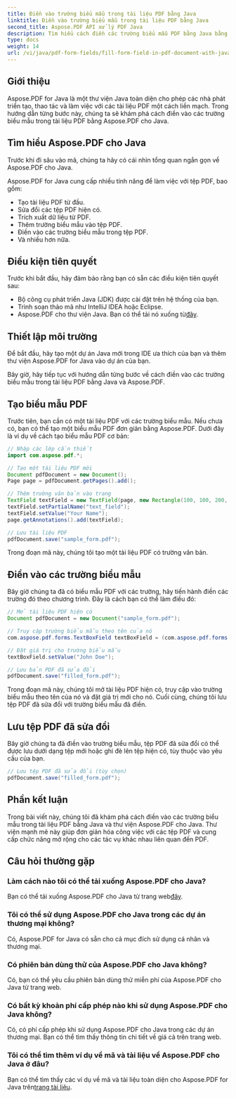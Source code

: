 ```yaml
---
title: Điền vào trường biểu mẫu trong tài liệu PDF bằng Java
linktitle: Điền vào trường biểu mẫu trong tài liệu PDF bằng Java
second_title: Aspose.PDF API xử lý PDF Java
description: Tìm hiểu cách điền các trường biểu mẫu PDF bằng Java bằng cách sử dụng Aspose.PDF for Java. Hướng dẫn từng bước với mã nguồn.
type: docs
weight: 14
url: /vi/java/pdf-form-fields/fill-form-field-in-pdf-document-with-java/
---
```


## Giới thiệu

Aspose.PDF for Java là một thư viện Java toàn diện cho phép các nhà phát triển tạo, thao tác và làm việc với các tài liệu PDF một cách liền mạch. Trong hướng dẫn từng bước này, chúng ta sẽ khám phá cách điền vào các trường biểu mẫu trong tài liệu PDF bằng Aspose.PDF cho Java.

## Tìm hiểu Aspose.PDF cho Java

Trước khi đi sâu vào mã, chúng ta hãy có cái nhìn tổng quan ngắn gọn về Aspose.PDF cho Java.

Aspose.PDF for Java cung cấp nhiều tính năng để làm việc với tệp PDF, bao gồm:

- Tạo tài liệu PDF từ đầu.
- Sửa đổi các tệp PDF hiện có.
- Trích xuất dữ liệu từ PDF.
- Thêm trường biểu mẫu vào tệp PDF.
- Điền vào các trường biểu mẫu trong tệp PDF.
- Và nhiều hơn nữa.

## Điều kiện tiên quyết

Trước khi bắt đầu, hãy đảm bảo rằng bạn có sẵn các điều kiện tiên quyết sau:

- Bộ công cụ phát triển Java (JDK) được cài đặt trên hệ thống của bạn.
- Trình soạn thảo mã như IntelliJ IDEA hoặc Eclipse.
-  Aspose.PDF cho thư viện Java. Bạn có thể tải nó xuống từ[đây](https://releases.aspose.com/pdf/java/).

## Thiết lập môi trường

Để bắt đầu, hãy tạo một dự án Java mới trong IDE ưa thích của bạn và thêm thư viện Aspose.PDF for Java vào dự án của bạn.

Bây giờ, hãy tiếp tục với hướng dẫn từng bước về cách điền vào các trường biểu mẫu trong tài liệu PDF bằng Java và Aspose.PDF.

## Tạo biểu mẫu PDF

Trước tiên, bạn cần có một tài liệu PDF với các trường biểu mẫu. Nếu chưa có, bạn có thể tạo một biểu mẫu PDF đơn giản bằng Aspose.PDF. Dưới đây là ví dụ về cách tạo biểu mẫu PDF cơ bản:

```java
// Nhập các lớp cần thiết
import com.aspose.pdf.*;

// Tạo một tài liệu PDF mới
Document pdfDocument = new Document();
Page page = pdfDocument.getPages().add();

// Thêm trường văn bản vào trang
TextField textField = new TextField(page, new Rectangle(100, 100, 200, 30));
textField.setPartialName("text_field");
textField.setValue("Your Name");
page.getAnnotations().add(textField);

// Lưu tài liệu PDF
pdfDocument.save("sample_form.pdf");
```

Trong đoạn mã này, chúng tôi tạo một tài liệu PDF có trường văn bản.

## Điền vào các trường biểu mẫu

Bây giờ chúng ta đã có biểu mẫu PDF với các trường, hãy tiến hành điền các trường đó theo chương trình. Đây là cách bạn có thể làm điều đó:

```java
// Mở tài liệu PDF hiện có
Document pdfDocument = new Document("sample_form.pdf");

// Truy cập trường biểu mẫu theo tên của nó
com.aspose.pdf.forms.TextBoxField textBoxField = (com.aspose.pdf.forms.TextBoxField) pdfDocument.getForm().get("text_field");

// Đặt giá trị cho trường biểu mẫu
textBoxField.setValue("John Doe");

// Lưu bản PDF đã sửa đổi
pdfDocument.save("filled_form.pdf");
```

Trong đoạn mã này, chúng tôi mở tài liệu PDF hiện có, truy cập vào trường biểu mẫu theo tên của nó và đặt giá trị mới cho nó. Cuối cùng, chúng tôi lưu tệp PDF đã sửa đổi với trường biểu mẫu đã điền.

## Lưu tệp PDF đã sửa đổi

Bây giờ chúng ta đã điền vào trường biểu mẫu, tệp PDF đã sửa đổi có thể được lưu dưới dạng tệp mới hoặc ghi đè lên tệp hiện có, tùy thuộc vào yêu cầu của bạn.

```java
// Lưu tệp PDF đã sửa đổi (tùy chọn)
pdfDocument.save("filled_form.pdf");
```

## Phần kết luận

Trong bài viết này, chúng tôi đã khám phá cách điền vào các trường biểu mẫu trong tài liệu PDF bằng Java và thư viện Aspose.PDF cho Java. Thư viện mạnh mẽ này giúp đơn giản hóa công việc với các tệp PDF và cung cấp chức năng mở rộng cho các tác vụ khác nhau liên quan đến PDF.

## Câu hỏi thường gặp

### Làm cách nào tôi có thể tải xuống Aspose.PDF cho Java?

 Bạn có thể tải xuống Aspose.PDF cho Java từ trang web[đây](https://releases.aspose.com/pdf/java/).

### Tôi có thể sử dụng Aspose.PDF cho Java trong các dự án thương mại không?

Có, Aspose.PDF for Java có sẵn cho cả mục đích sử dụng cá nhân và thương mại.

### Có phiên bản dùng thử của Aspose.PDF cho Java không?

Có, bạn có thể yêu cầu phiên bản dùng thử miễn phí của Aspose.PDF cho Java từ trang web.

### Có bất kỳ khoản phí cấp phép nào khi sử dụng Aspose.PDF cho Java không?

Có, có phí cấp phép khi sử dụng Aspose.PDF cho Java trong các dự án thương mại. Bạn có thể tìm thấy thông tin chi tiết về giá cả trên trang web.

### Tôi có thể tìm thêm ví dụ về mã và tài liệu về Aspose.PDF cho Java ở đâu?

 Bạn có thể tìm thấy các ví dụ về mã và tài liệu toàn diện cho Aspose.PDF for Java trên[trang tài liệu](https://reference.aspose.com/pdf/java/).